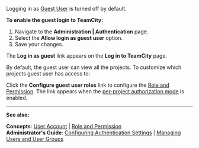 [//]: # (title: Enabling Guest Login)
[//]: # (auxiliary-id: Enabling Guest Login)
Logging in as [Guest User](guest-user.md) is turned off by default. 



__To enable the guest login to TeamCity:__
	
1. Navigate to the __Administration | Authentication__ page.	
2. Select the __Allow login as guest user__ option.
3. Save your changes.




The __Log in as guest__ link appears on the __Log in to TeamCity__ page.

By default, the guest user can view all the projects. To customize which projects guest user has access to:

Click the __Configure guest user roles__ link to configure the [Role and Permission](role-and-permission.md). The link appears when the [per-project authorization mode](role-and-permission.md#Changing+Authorization+Mode) is enabled.


 __  __
 
__See also:__



__Concepts__: [User Account](user-account.md) | [Role and Permission](role-and-permission.md)   
__Administrator's Guide__: [Configuring Authentication Settings](configuring-authentication-settings.md) | [Managing Users and User Groups](managing-users-and-user-groups.md) 
